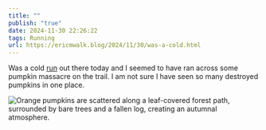 ```yaml
---
title: ""
publish: "true"
date: 2024-11-30 22:26:22
tags: Running
url: https://ericmwalk.blog/2024/11/30/was-a-cold.html
---
```


Was a cold [run](https://strava.com/activities/13019078047) out there today and I seemed to have ran across some pumpkin massacre on the trail. I am not sure I have seen so many destroyed pumpkins in one place.

![Orange pumpkins are scattered along a leaf-covered forest path, surrounded by bare trees and a fallen log, creating an autumnal atmosphere.](https://ericmwalk.blog/uploads/2024/img-1075.jpeg)